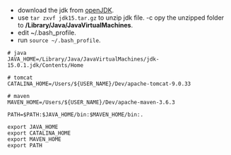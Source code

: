 
- download the jdk from <a href="http://jdk.java.net/15/" target="_blank">openJDK</a>.
- use `tar zxvf jdk15.tar.gz` to unzip jdk file.
-c opy the unzipped folder to **/Library/Java/JavaVirtualMachines**.
- edit ~/.bash_profile.
- run `source ~/.bash_profile`.

```
# java
JAVA_HOME=/Library/Java/JavaVirtualMachines/jdk-15.0.1.jdk/Contents/Home

# tomcat
CATALINA_HOME=/Users/${USER_NAME}/Dev/apache-tomcat-9.0.33

# maven
MAVEN_HOME=/Users/${USER_NAME}/Dev/apache-maven-3.6.3

PATH=$PATH:$JAVA_HOME/bin:$MAVEN_HOME/bin:.

export JAVA_HOME
export CATALINA_HOME
export MAVEN_HOME
export PATH
```
